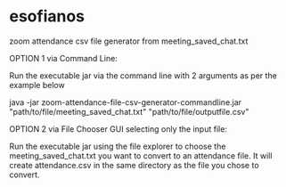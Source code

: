 # esofianos
zoom attendance csv file generator from meeting_saved_chat.txt


OPTION 1 via Command Line:

Run the executable jar via the command line with 2 arguments as per the example below

java -jar zoom-attendance-file-csv-generator-commandline.jar "path/to/file/meeting_saved_chat.txt" "path/to/file/outputfile.csv"



OPTION 2 via File Chooser GUI selecting only the input file:

Run the executable jar using the file explorer to choose the meeting_saved_chat.txt you want to convert to an attendance file.
It will create attendance.csv in the same directory as the file you chose to convert.


